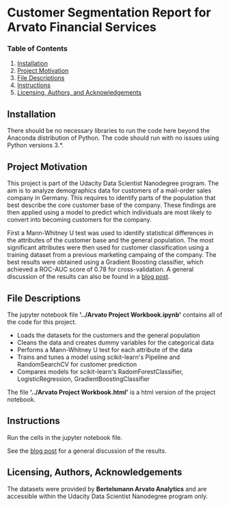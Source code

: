 # Customer Segmentation Report for Arvato Financial Services

### Table of Contents 
1. [Installation](#installation)
2. [Project Motivation](#motivation)
3. [File Descriptions](#files)
4. [Instructions](#instructions)
5. [Licensing, Authors, and Acknowledgements](#licensing)

## Installation<a name="installation"></a>

There should be no necessary libraries to run the code here beyond the Anaconda distribution of Python. The code should run with no issues using Python versions 3.*.

## Project Motivation<a name="motivation"></a>

This project is part of the Udacity Data Scientist Nanodegree program. The aim is to analyze demographics data for customers of a mail-order sales company in Germany. This requires to identify parts of the population that best describe the core customer base of the company. These findings are then applied using a model to predict which individuals are most likely to convert into becoming customers for the company.

First a Mann-Whitney U test was used to identify statistical differences in the attributes of the customer base and the general population. The most significant attributes were then used for customer classification using a training dataset from a previous marketing campaing of the company. The best results were obtained using a Gradient Boosting classifier, which achieved a ROC-AUC score of 0.78 for cross-validation. A general discussion of the results can also be found in a [blog post](https://rafsch16.github.io/demographics/avrato/datascience/2021/11/16/customer-segmentation-report.html).

## File Descriptions<a name="files"></a>

The jupyter notebook file **'../Arvato Project Workbook.ipynb'** contains all of the code for this project.
- Loads the datasets for the customers and the general population
- Cleans the data and creates dummy variables for the categorical data
- Performs a Mann-Whitney U test for each attribute of the data
- Trains and tunes a model using scikit-learn's Pipeline and RandomSearchCV for customer prediction
- Compares models for scikit-learn's RadomForestClassifier, LogisticRegression, GradientBoostingClassifier

The file **'../Arvato Project Workbook.html'** is a html version of the project notebook.

## Instructions<a name="instructions"></a>

Run the cells in the jupyter notebook file.

See the [blog post](https://rafsch16.github.io/demographics/avrato/datascience/2021/11/16/customer-segmentation-report.html) for a general discussion of the results.

## Licensing, Authors, Acknowledgements<a name="licensing"></a>
The datasets were provided by **Bertelsmann Arvato Analytics** and are accessible within the Udacity Data Scientist Nanodegree program only.
